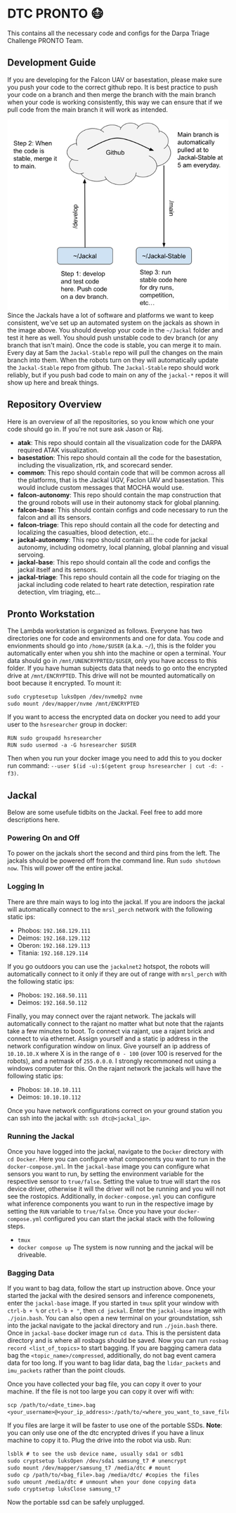 # DTC PRONTO :mask:

This contains all the necessary code and configs for the Darpa Triage Challenge PRONTO Team. 

## Development Guide
If you are developing for the Falcon UAV or basestation, please make sure you push your code to the correct github repo. It is best practice to push your code on a branch and then merge the branch with the main branch when your code is working consistently, this way we can ensure that if we pull code from the main branch it will work as intended. 

![software-diagram](dtc-software-dev.png)
Since the Jackals have a lot of software and platforms we want to keep consistent, we've set up an automated system on the jackals as shown in the image above. You should develop your code in the `~/Jackal` folder and test it here as well. You should push unstable code to dev branch (or any branch that isn't main). Once the code is stable, you can merge it to main. Every day at 5am the `Jackal-Stable` repo will pull the changes on the main branch into them. When the robots turn on they will automatically update the `Jackal-Stable` repo from github. The `Jackal-Stable` repo should work reliably, but if you push bad code to main on any of the `jackal-*` repos it will show up here and break things. 

## Repository Overview
Here is an overview of all the repositories, so you know which one your code should go in. If you're not sure ask Jason or Raj. 

- __atak__: This repo should contain all the visualization code for the DARPA required ATAK visualization. 
- __basestation__: This repo should contain all the code for the basestation, including the visualization, rtk, and scorecard sender.
- __common__: This repo should contain code that will be common across all the platforms, that is the Jackal UGV, Faclon UAV and basestation. This would include custom messages that MOCHA would use.
- __falcon-autonomy__: This repo should contain the map construction that the ground robots will use in their autonomy stack for global planning.
- __falcon-base__: This should contain configs and code necessary to run the falcon and all its sensors.
- __falcon-triage__: This repo should contain all the code for detecting and localizing the casualties, blood detection, etc...
- __jackal-autonomy__: This repo should contain all the code for jackal autonomy, including odometry, local planning, global planning and visual servoing.
- __jackal-base__: This repo should contain all the code and configs the jackal itself and its sensors.
- __jackal-triage__: This repo should contain all the code for triaging on the jackal including code related to heart rate detection, respiration rate detection, vlm triaging, etc...

## Pronto Workstation

The Lambda workstation is organized as follows. Everyone has two directories one for code and environments and one for data. You code and envionments should go into `/home/$USER` (a.k.a. `~/`), this is the folder you automatically enter when you shh into the machine or open a terminal. Your data should go in `/mnt/UNENCRYPRTED/$USER`, only you have access to this folder. If you have human subjects data that needs to go onto the encrypted drive at `/mnt/ENCRYPTED`. This drive will not be mounted automatically on boot because it encrypted. To mount it:
```
sudo cryptesetup luksOpen /dev/nvme0p2 nvme
sudo mount /dev/mapper/nvme /mnt/ENCRYPTED
```
If you want to access the encrypted data on docker you need to add your user to the `hsresearcher` group in docker:
```
RUN sudo groupadd hsresearcher
RUN sudo usermod -a -G hsresearcher $USER
``` 
Then when you run your docker image you need to add this to you docker run command: `--user $(id -u):$(getent group hsresearcher | cut -d: -f3)`.

## Jackal

Below are some usefule tidbits on the Jackal. Feel free to add more descriptions here.

### Powering On and Off
To power on the jackals short the second and third pins from the left. The jackals should be powered off from the command line. Run `sudo shutdown now`. This will power off the entire jackal.

### Logging In
There are thre main ways to log into the jackal. If you are indoors the jackal will automatically connect to the `mrsl_perch` network with the following static ips:
 - Phobos: `192.168.129.111`
 - Deimos: `192.168.129.112`
 - Oberon: `192.168.129.113`
 - Titania: `192.168.129.114`

If you go outdoors you can use the `jackalnet2` hotspot, the robots will automatically connect to it only if they are out of range with `mrsl_perch` with the following static ips:
 - Phobos: `192.168.50.111`
 - Deimos: `192.168.50.112`

Finally, you may connect over the rajant network. The jackals will automatically connect to the rajant no matter what but note that the rajants take a few minutes to boot. To connect via rajant, use a rajant brick and connect to via ethernet. Assign yourself and a static ip address in the network configuration window on linux. Give yourself an ip address of `10.10.10.X` where X is in the range of `0 - 100` (over 100 is reserved for the robots), and a netmask of `255.0.0.0`. I strongly recommoned not using a windows computer for this. On the rajant network the jackals will have the following static ips:
 - Phobos: `10.10.10.111`
 - Deimos: `10.10.10.112`

Once you have network configurations correct on your ground station you can ssh into the jackal with: `ssh dtc@<jackal_ip>`.

### Running the Jackal
Once you have logged into the jackal, navigate to the `Docker` directory with `cd Docker`. Here you can configure what components you want to run in the `docker-compose.yml`. In the `jackal-base` image you can configure what sensors you want to run, by setting the environment variable for the respective sensor to `true/false`. Setting the value to true will start the ros device driver, otherwise it will the driver will not be running and you will not see the rostopics. Additionally, in `docker-compose.yml` you can configure what inference components you want to run in the respective image by setting the `RUN` variable to `true/false`. Once you have your `docker-compose.yml` configured you can start the jackal stack with the following steps.
 - `tmux`
 - `docker compose up`
The system is now running and the jackal will be driveable.

### Bagging Data
If you want to bag data, follow the start up instruction above. Once your started the jackal with the desired sensors and inference componenets, enter the `jackal-base` image. If you started in `tmux` split your window with `ctrl-b + %` or `ctrl-b + "`, then `cd jackal`. Enter the `jackal-base` image with `./join.bash`. You can also open a new terminal on your groundstation, ssh into the jackal navigate to the jackal directory and run `./join.bash` there. Once in `jackal-base` docker image run `cd data`. This is the persistent data directory and is where all rosbags should be saved. Now you can run `rosbag record <list_of_topics>` to start bagging. If you are bagging camera data bag the `<topic_name>/compressed`, additionally, do not bag event camera data for too long. If you want to bag lidar data, bag the `lidar_packets` and `imu_packets` rather than the point clouds.

Once you have collected your bag file, you can copy it over to your machine. If the file is not too large you can copy it over wifi with:
``` 
scp /path/to/<date_time>.bag <your_username>@<your_ip_address>:/path/to/<where_you_want_to_save_file>
```
If you files are large it will be faster to use one of the portable SSDs. __Note__: you can only use one of the dtc encrypted drives if you have a linux machine to copy it to. Plug the drive into the robot via usb. Run:
```
lsblk # to see the usb device name, usually sda1 or sdb1
sudo cryptsetup luksOpen /dev/sda1 samsung_t7 # unencrypt
sudo mount /dev/mapper/samsung_t7 /media/dtc # mount
sudo cp /path/to/<bag_file>.bag /media/dtc/ #copies the files
sudo umount /media/dtc # unmount when your done copying data
sudo cryptsetup luksClose samsung_t7
```
Now the portable ssd can be safely unplugged.
